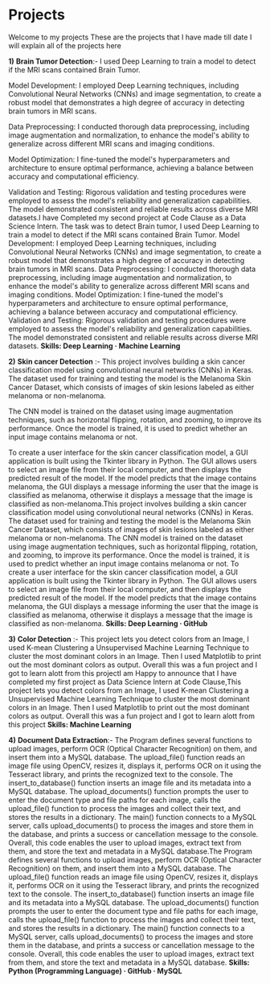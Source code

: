 # Projects
Welcome to my projects
These are the projects that I have made till date I will explain all of the projects here

**1)** **Brain Tumor Detection**:-  I used Deep Learning to train a model to detect if the MRI scans contained Brain Tumor.

Model Development: I employed Deep Learning techniques, including Convolutional Neural Networks (CNNs) and image segmentation, to create a robust model that demonstrates a high degree of accuracy in detecting brain tumors in MRI scans.

Data Preprocessing: I conducted thorough data preprocessing, including image augmentation and normalization, to enhance the model's ability to generalize across different MRI scans and imaging conditions.

Model Optimization: I fine-tuned the model's hyperparameters and architecture to ensure optimal performance, achieving a balance between accuracy and computational efficiency.

Validation and Testing: Rigorous validation and testing procedures were employed to assess the model's reliability and generalization capabilities. The model demonstrated consistent and reliable results across diverse MRI datasets.I have Completed my second project at Code Clause as a Data Science Intern. The task was to detect Brain tumor, I used Deep Learning to train a model to detect if the MRI scans contained Brain Tumor. Model Development: I employed Deep Learning techniques, including Convolutional Neural Networks (CNNs) and image segmentation, to create a robust model that demonstrates a high degree of accuracy in detecting brain tumors in MRI scans. Data Preprocessing: I conducted thorough data preprocessing, including image augmentation and normalization, to enhance the model's ability to generalize across different MRI scans and imaging conditions. Model Optimization: I fine-tuned the model's hyperparameters and architecture to ensure optimal performance, achieving a balance between accuracy and computational efficiency. Validation and Testing: Rigorous validation and testing procedures were employed to assess the model's reliability and generalization capabilities. The model demonstrated consistent and reliable results across diverse MRI datasets.
**Skills: Deep Learning · Machine Learning**

**2)** **Skin cancer Detection** :- This project involves building a skin cancer classification model using convolutional neural networks (CNNs) in Keras. The dataset used for training and testing the model is the Melanoma Skin Cancer Dataset, which consists of images of skin lesions labeled as either melanoma or non-melanoma.

The CNN model is trained on the dataset using image augmentation techniques, such as horizontal flipping, rotation, and zooming, to improve its performance. Once the model is trained, it is used to predict whether an input image contains melanoma or not.

To create a user interface for the skin cancer classification model, a GUI application is built using the Tkinter library in Python. The GUI allows users to select an image file from their local computer, and then displays the predicted result of the model. If the model predicts that the image contains melanoma, the GUI displays a message informing the user that the image is classified as melanoma, otherwise it displays a message that the image is classified as non-melanoma.This project involves building a skin cancer classification model using convolutional neural networks (CNNs) in Keras. The dataset used for training and testing the model is the Melanoma Skin Cancer Dataset, which consists of images of skin lesions labeled as either melanoma or non-melanoma. The CNN model is trained on the dataset using image augmentation techniques, such as horizontal flipping, rotation, and zooming, to improve its performance. Once the model is trained, it is used to predict whether an input image contains melanoma or not. To create a user interface for the skin cancer classification model, a GUI application is built using the Tkinter library in Python. The GUI allows users to select an image file from their local computer, and then displays the predicted result of the model. If the model predicts that the image contains melanoma, the GUI displays a message informing the user that the image is classified as melanoma, otherwise it displays a message that the image is classified as non-melanoma.
**Skills: Deep Learning · GitHub**

**3)** **Color Detection** :- This project lets you detect colors from an Image, I used K-mean Clustering a Unsupervised Machine Learning Technique to cluster the most dominant colors in an Image. Then I used Matplotlib to print out the most dominant colors as output. Overall this was a fun project and I got to learn alott from this projectI am Happy to announce that I have completed my first project as Data Science Intern at Code Clause,This project lets you detect colors from an Image, I used K-mean Clustering a Unsupervised Machine Learning Technique to cluster the most dominant colors in an Image. Then I used Matplotlib to print out the most dominant colors as output. Overall this was a fun project and I got to learn alott from this project
**Skills: Machine Learning**

**4)** **Document Data Extraction**:- The Program defines several functions to upload images, perform OCR (Optical Character Recognition) on them, and insert them into a MySQL database.
The upload_file() function reads an image file using OpenCV, resizes it, displays it, performs OCR on it using the Tesseract library, and prints the recognized text to the console.
The insert_to_database() function inserts an image file and its metadata into a MySQL database.
The upload_documents() function prompts the user to enter the document type and file paths for each image, calls the upload_file() function to process the images and collect their text, and stores the results in a dictionary.
The main() function connects to a MySQL server, calls upload_documents() to process the images and store them in the database, and prints a success or cancellation message to the console.
Overall, this code enables the user to upload images, extract text from them, and store the text and metadata in a MySQL database.The Program defines several functions to upload images, perform OCR (Optical Character Recognition) on them, and insert them into a MySQL database. The upload_file() function reads an image file using OpenCV, resizes it, displays it, performs OCR on it using the Tesseract library, and prints the recognized text to the console. The insert_to_database() function inserts an image file and its metadata into a MySQL database. The upload_documents() function prompts the user to enter the document type and file paths for each image, calls the upload_file() function to process the images and collect their text, and stores the results in a dictionary. The main() function connects to a MySQL server, calls upload_documents() to process the images and store them in the database, and prints a success or cancellation message to the console. Overall, this code enables the user to upload images, extract text from them, and store the text and metadata in a MySQL database.
**Skills: Python (Programming Language) · GitHub · MySQL**


